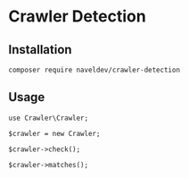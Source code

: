 # Crawler Detection

## Installation

```
composer require naveldev/crawler-detection
```

## Usage

```
use Crawler\Crawler;

$crawler = new Crawler;

$crawler->check();

$crawler->matches();
```
